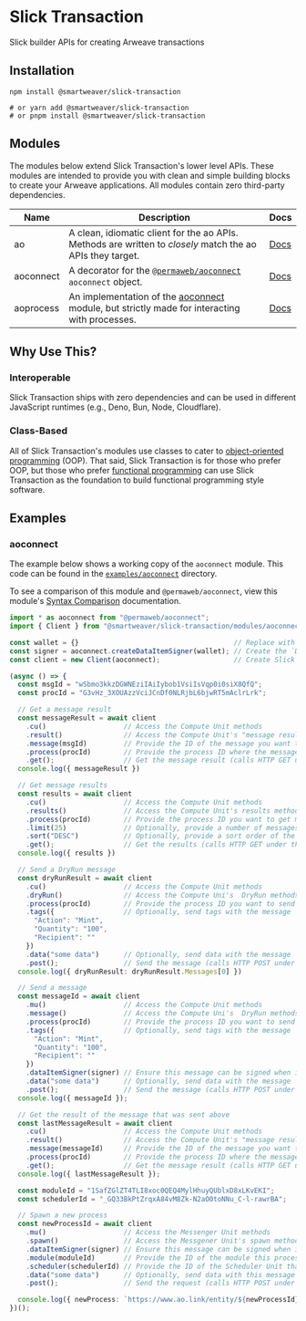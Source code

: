# Slick Transaction

Slick builder APIs for creating Arweave transactions

## Installation

```text
npm install @smartweaver/slick-transaction

# or yarn add @smartweaver/slick-transaction
# or pnpm install @smartweaver/slick-transaction
```

## Modules

The modules below extend Slick Transaction's lower level APIs. These modules are intended to provide you with clean and simple building blocks to create your Arweave applications. All modules contain zero third-party dependencies.

| Name | Description | Docs |
| - | - | - |
| ao        | A clean, idiomatic client for the ao APIs. Methods are written to _closely_ match the ao APIs they target.         | [Docs](./docs/modules/ao.md) | 
| aoconnect | A decorator for the [`@permaweb/aoconnect`](https://www.npmjs.com/package/@permaweb/aoconnect) `aoconnect` object. | [Docs](./docs/modules/aoconnect.md)
| aoprocess | An implementation of the [aoconnect](./docs/modules/aoconnect.md) module, but strictly made for interacting with processes.       | [Docs](./docs/modules/aoprocess.md)

## Why Use This?

### Interoperable

Slick Transaction ships with zero dependencies and can be used in different JavaScript runtimes (e.g., Deno, Bun, Node, Cloudflare).

### Class-Based

All of Slick Transaction's modules use classes to cater to [object-oriented programming](https://en.wikipedia.org/wiki/Object-oriented_programming) (OOP). That said, Slick Transaction is for those who prefer OOP, but those who prefer [functional programming](https://en.wikipedia.org/wiki/Functional_programming) can use Slick Transaction as the foundation to build functional programming style software.

## Examples

### aoconnect

The example below shows a working copy of the `aoconnect` module. This code can be found in the [`examples/aoconnect`](./examples/aoconnect) directory.

To see a comparison of this module and `@permaweb/aoconnect`, view this module's [Syntax Comparison](./docs/modules/aoconnect.md#syntax-comparison) documentation.

```ts
import * as aoconnect from "@permaweb/aoconnect";
import { Client } from "@smartweaver/slick-transaction/modules/aoconnect/Client.js";

const wallet = {}                                      // Replace with your wallet JWK object here
const signer = aoconnect.createDataItemSigner(wallet); // Create the `DataItem` signer that aoconnect will use
const client = new Client(aoconnect);                  // Create Slick Transaction's aoconnect decorator

(async () => {
  const msgId = "wSbmo3kkzDGWNEziIAiIybob1VsiIsVqp0i0siX8QfQ";
  const procId = "G3vHz_3XOUAzzVciJCnDf0NLRjbL6bjwRT5mAclrLrk";

  // Get a message result
  const messageResult = await client
    .cu()                   // Access the Compute Unit methods
    .result()               // Access the Compute Unit's "message result" methods
    .message(msgId)         // Provide the ID of the message you want to get the result of
    .process(procId)        // Provide the process ID where the message was sent to
    .get();                 // Get the message result (calls HTTP GET under the hood -- hence the method name)
  console.log({ messageResult })

  // Get message results
  const results = await client
    .cu()                   // Access the Compute Unit methods
    .results()              // Access the Compute Unit's results methods to get results from a process
    .process(procId)        // Provide the process ID you want to get messages from
    .limit(25)              // Optionally, provide a number of messages to return
    .sort("DESC")           // Optionally, provide a sort order of the returned results (DESC|ASC)
    .get();                 // Get the results (calls HTTP GET under the hood -- hence the method name)
  console.log({ results })

  // Send a DryRun message
  const dryRunResult = await client
    .cu()                   // Access the Compute Unit methods
    .dryRun()               // Access the Compute Uni's  DryRun methods to send a DryRun message to a process
    .process(procId)        // Provide the process ID you want to send this message to
    .tags({                 // Optionally, send tags with the message
      "Action": "Mint",
      "Quantity": "100",
      "Recipient": ""
    })
    .data("some data")      // Optionally, send data with the message
    .post();                // Send the message (calls HTTP POST under the hood -- hence the method name)
  console.log({ dryRunResult: dryRunResult.Messages[0] })

  // Send a message
  const messageId = await client
    .mu()                   // Access the Compute Unit methods
    .message()              // Access the Compute Uni's  DryRun methods to send a DryRun message to a process
    .process(procId)        // Provide the process ID you want to send this message to
    .tags({                 // Optionally, send tags with the message
      "Action": "Mint",
      "Quantity": "100",
      "Recipient": ""
    })
    .dataItemSigner(signer) // Ensure this message can be signed when it is sent to ao
    .data("some data")      // Optionally, send data with the message
    .post();                // Send the message (calls HTTP POST under the hood -- hence the method name)
  console.log({ messageId });

  // Get the result of the message that was sent above
  const lastMessageResult = await client
    .cu()                   // Access the Compute Unit methods
    .result()               // Access the Compute Unit's "message result" methods
    .message(messageId)     // Provide the ID of the message you want to get the result of
    .process(procId)        // Provide the process ID where the message was sent to
    .get();                 // Get the message result (calls HTTP GET under the hood -- hence the method name)
  console.log({ lastMessageResult });

  const moduleId = "1SafZGlZT4TLI8xoc0QEQ4MylHhuyQUblxD8xLKvEKI";
  const schedulerId = "_GQ33BkPtZrqxA84vM8Zk-N2aO0toNNu_C-l-rawrBA";

  // Spawn a new process
  const newProcessId = await client
    .mu()                   // Access the Messenger Unit methods
    .spawn()                // Access the Messgener Unit's spawn methods to spawn a new process
    .dataItemSigner(signer) // Ensure this message can be signed when it is sent to ao
    .module(moduleId)       // Provide the ID of the module this process should use
    .scheduler(schedulerId) // Provide the ID of the Scheduler Unit that will handle this process
    .data("some data")      // Optionally, send data with this message
    .post();                // Send the request (calls HTTP POST under the hood)

  console.log({ newProcess: `https://www.ao.link/entity/${newProcessId}` });
})();

```

